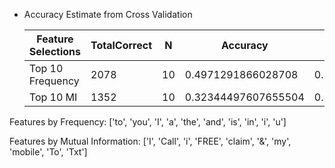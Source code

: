 * Accuracy Estimate from Cross Validation

  |      Feature Selections      |  TotalCorrect |       N       |           Accuracy           |            Upper             |            Lower             |
  |------------------------------|---------------|---------------|------------------------------|------------------------------|------------------------------|
  |       Top 10 Frequency       |      2078     |       10      |      0.4971291866028708      |      0.5122867982614704      |      0.4819715749442713      |
  |          Top 10 MI           |      1352     |       10      |     0.32344497607655504      |     0.33762639534794375      |      0.3092635568051663      |

 Features by Frequency: ['to', 'you', 'I', 'a', 'the', 'and', 'is', 'in', 'i', 'u']

 Features by Mutual Information: ['I', 'Call', 'i', 'FREE', 'claim', '&', 'my', 'mobile', 'To', 'Txt']